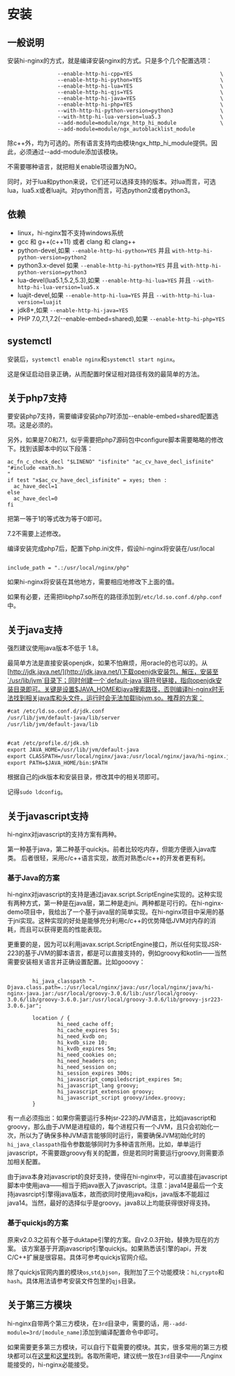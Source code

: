 # 安装

## 一般说明
安装hi-nginx的方式，就是编译安装nginx的方式。只是多个几个配置选项：

```
                --enable-http-hi-cpp=YES                            \
                --enable-http-hi-python=YES                         \
                --enable-http-hi-lua=YES                            \
                --enable-http-hi-qjs=YES                            \
                --enable-http-hi-java=YES                           \
                --enable-http-hi-php=YES                            \
                --with-http-hi-python-version=python3               \
                --with-http-hi-lua-version=lua5.3                   \
                --add-module=module/ngx_http_hi_module              \
                --add-module=module/ngx_autoblacklist_module

```
除c++外，均为可选的。所有语言支持均由模块ngx_http_hi_module提供。因此，必须通过--add-module添加该模块。

不需要哪种语言，就把相关enable项设置为NO。

同时，对于lua和python来说，它们还可以选择支持的版本。对lua而言，可选lua，lua5.x或者luajit。对python而言，可选python2或者python3。

## 依赖
- linux，hi-nginx暂不支持windows系统
- gcc 和 g++(c++11) 或者 clang 和 clang++
- python-devel,如果 `--enable-http-hi-python=YES` 并且 `with-http-hi-python-version=python2`
- python3.x-devel 如果 `--enable-http-hi-python=YES` 并且 `with-http-hi-python-version=python3`
- lua-devel(lua5.1,5.2,5.3),如果 `--enable-http-hi-lua=YES`  并且 `--with-http-hi-lua-version=lua5.x`
- luajit-devel,如果 `--enable-http-hi-lua=YES` 并且 `--with-http-hi-lua-version=luajit`
- jdk8+,如果 `--enable-http-hi-java=YES`
- PHP 7.0,7.1,7.2(--enable-embed=shared),如果 `--enable-http-hi-php=YES`

## systemctl

安装后，`systemctl enable nginx`和`systemctl start nginx`。

这是保证启动目录正确，从而配置时保证相对路径有效的最简单的方法。


## 关于php7支持
要安装php7支持，需要编译安装php7时添加--enable-embed=shared配置选项。这是必须的。

另外，如果是7.0和7.1，似乎需要把php7源码包中configure脚本需要略略的修改下。找到该脚本中的以下段落：
```
ac_fn_c_check_decl "$LINENO" "isfinite" "ac_cv_have_decl_isfinite" "#include <math.h>
"
if test "x$ac_cv_have_decl_isfinite" = xyes; then :
  ac_have_decl=1
else
  ac_have_decl=0
fi

```

把第一等于1的等式改为等于0即可。

7.2不需要上述修改。

编译安装完成php7后，配置下php.ini文件，假设hi-nginx将安装在/usr/local
```

include_path = ".:/usr/local/nginx/php"

```
如果hi-nginx将安装在其他地方，需要相应地修改下上面的值。

如果有必要，还需把libphp7.so所在的路径添加到`/etc/ld.so.conf.d/php.conf`中。

## 关于java支持

强烈建议使用java版本不低于 1.8。

最简单方法是直接安装openjdk，如果不怕麻烦，用oracle的也可以的。从[http://jdk.java.net/](http://jdk.java.net/)下载openjdk安装包，解压，安装至`/usr/lib/jvm`目录下；同时创建一个`default-java`得符号链接，指向openjdk安装目录即可。关键是设置$JAVA_HOME和java搜索路径，否则编译hi-nginx时无法找到相关java库和头文件，运行时会无法加载libjvm.so。推荐的方案：

```txt
#cat /etc/ld.so.conf.d/jdk.conf 
/usr/lib/jvm/default-java/lib/server
/usr/lib/jvm/default-java/lib


#cat /etc/profile.d/jdk.sh
export JAVA_HOME=/usr/lib/jvm/default-java
export CLASSPATH=/usr/local/nginx/java:/usr/local/nginx/java/hi-nginx.jar
export PATH=$JAVA_HOME/bin:$PATH

```
根据自己的jdk版本和安装目录，修改其中的相关项即可。

记得`sudo ldconfig`。

## 关于javascript支持

hi-nginx对javascript的支持方案有两种。

第一种基于java，第二种基于quickjs。前者比较吃内存，但能方便嵌入java库类。
后者很轻，采用c/c++语言实现，故而对熟悉c/c++的开发者更有利。

### 基于Java的方案

hi-nginx对javascript的支持是通过javax.script.ScriptEngine实现的。这种实现有两种方式，第一种是在java层，第二种是走jni。两种都是可行的。在hi-nginx-demo项目中，我给出了一个基于java层的简单实现。在hi-nginx项目中采用的基于jni实现。这种实现的好处是能够充分利用c/c++的优势降低JVM对内存的消耗，而且可以获得更高的性能表现。

更重要的是，因为可以利用javax.script.ScriptEngine接口，所以任何实现JSR-223的基于JVM的脚本语言，都是可以直接支持的，例如groovy和kotlin——当然需要安装相关语言并正确设置配置。比如gooovy：

```nginx

        hi_java_classpath "-Djava.class.path=.:/usr/local/nginx/java:/usr/local/nginx/java/hi-nginx-java.jar:/usr/local/groovy-3.0.6/lib:/usr/local/groovy-3.0.6/lib/groovy-3.6.0.jar:/usr/local/groovy-3.0.6/lib/groovy-jsr223-3.0.6.jar";

        location / {
                hi_need_cache off;
                hi_cache_expires 5s;
                hi_need_kvdb on;
                hi_kvdb_size 10;
                hi_kvdb_expires 5m;
                hi_need_cookies on;
                hi_need_headers on;
                hi_need_session on;
                hi_session_expires 300s;
                hi_javascript_compiledscript_expires 5m;
                hi_javascript_lang groovy;
                hi_javascript_extension groovy;
                hi_javascript_script groovy/index.groovy;
        }

```

有一点必须指出：如果你需要运行多种jsr-223的JVM语言，比如javascript和groovy，那么由于JVM是进程级的，每个进程只有一个JVM，且只会初始化一次，所以为了确保多种JVM语言能够同时运行，需要确保JVM初始化时的`hi_java_classpath`指令参数能够同时为多种语言所用。比如，单单运行javascript，不需要跟groovy有关的配置，但是若同时需要运行groovy,则需要添加相关配置。

由于java本身对javascript的良好支持，使得在hi-nginx中，可以直接在javascript脚本中使用java——相当于把java嵌入了javascript。注意：java14是最后一个支持javasrcipt引擎得java版本，故而欲同时使用java和js，java版本不能超过java14。当然，最好的选择似乎是groovy。java8以上均能获得很好得支持。

### 基于quickjs的方案
原来v2.0.3之前有个基于duktape引擎的方案。自v2.0.3开始，替换为现在的方案。
该方案基于开源javascript引擎quickjs。如果熟悉该引擎的api，开发C/C++扩展是很容易。具体可参考quickjs官网介绍。

除了quickjs官网内置的模块`os`,`std`,`bjson`，我附加了三个功能模块：`hi`,`crypto`和`hash`。具体用法请参考安装文件包里的`qjs`目录。

## 关于第三方模块
hi-nginx自带两个第三方模块，在`3rd`目录中，需要的话，用`--add-module=3rd/[module_name]`添加到编译配置命令中即可。

如果需要更多第三方模块，可以自行下载需要的模块。其实，很多常用的第三方模块都可以在[这里](https://github.com/alibaba/tengine/tree/master/modules)和[这里](https://www.nginx.com/resources/wiki/modules/)找到。各取所需吧，建议统一放在`3rd`目录中——凡nginx能接受的，hi-nginx必能接受。